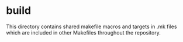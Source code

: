 # build

This directory contains shared makefile macros and targets in .mk files which are included in other Makefiles throughout the repository.
